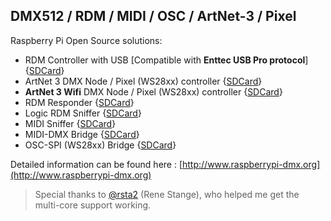 ## DMX512 / RDM / MIDI / OSC / ArtNet-3 / Pixel ##

Raspberry Pi Open Source solutions:

- RDM Controller with USB [Compatible with **Enttec USB Pro protocol**] {[SDCard](https://github.com/vanvught/rpidmx512/blob/master/rpi_dmx_usb_pro.zip?raw=true)}
- ArtNet 3 DMX Node / Pixel (WS28xx) controller {[SDCard](https://github.com/vanvught/rpidmx512/blob/master/rpi_circle_artnet_dmx.zip?raw=true)}
- **ArtNet 3 Wifi** DMX Node / Pixel (WS28xx) controller {[SDCard](https://github.com/vanvught/rpidmx512/blob/master/rpi_wifi_artnet_dmx.zip?raw=true)}
- RDM Responder {[SDCard](https://github.com/vanvught/rpidmx512/blob/master/rpi_rdm_responder.zip?raw=true)}
- Logic RDM Sniffer {[SDCard](https://github.com/vanvught/rpidmx512/blob/master/rpi_logic_rdm_sniffer.zip?raw=true)}
- MIDI Sniffer {[SDCard](https://github.com/vanvught/rpidmx512/blob/master/rpi_midi_sniffer.zip?raw=true)}
- MIDI-DMX Bridge {[SDCard](https://github.com/vanvught/rpidmx512/blob/master/rpi_midi_dmx_bridge.zip?raw=true)}
- OSC-SPI (WS28xx) Bridge {[SDCard](https://github.com/vanvught/rpidmx512/blob/master/rpi_circle_osc_ws28xx.zip?raw=true)}


Detailed information can be found here : [http://www.raspberrypi-dmx.org](http://www.raspberrypi-dmx.org)

> Special thanks to [@rsta2](https://github.com/rsta2/circle) (Rene Stange), who helped me get the multi-core support working. 
